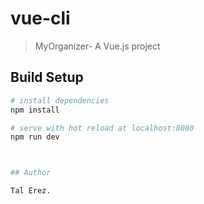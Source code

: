 # vue-cli

> MyOrganizer- A Vue.js project

## Build Setup

``` bash
# install dependencies
npm install

# serve with hot reload at localhost:8080
npm run dev



## Author

Tal Erez.